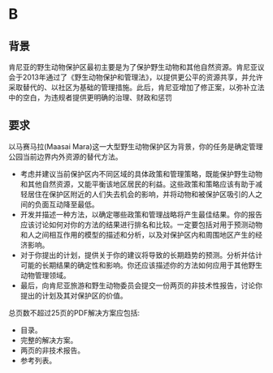 # B

## 背景

肯尼亚的野生动物保护区最初主要是为了保护野生动物和其他自然资源。肯尼亚议会于2013年通过了《野生动物保护和管理法》，以提供更公平的资源共享，并允许采取替代的、以社区为基础的管理措施。此后，肯尼亚增加了修正案，以弥补立法中的空白，为违规者提供更明确的治理、财政和惩罚

## 要求

以马赛马拉(Maasai Mara)这一大型野生动物保护区为背景，你的任务是确定管理公园当前边界内外资源的替代方法。

- 考虑并建议当前保护区内不同区域的具体政策和管理策略，既能保护野生动物和其他自然资源，又能平衡该地区居民的利益。这些政策和策略应该有助于减轻居住在保护区附近的人们失去机会的影响，并将动物和被保护区吸引的人之间的负面互动降至最低。
- 开发并描述一种方法，以确定哪些政策和管理战略将产生最佳结果。你的报告应该讨论如何对你的方法的结果进行排名和比较。一定要包括对用于预测动物和人之间相互作用的模型的描述和分析，以及对保护区内和周围地区产生的经济影响。
- 对于你提出的计划，提供关于你的建议将导致的长期趋势的预测。分析并估计可能的长期结果的确定性和影响。你还应该描述你的方法如何应用于其他野生动物管理领域。
- 最后，向肯尼亚旅游和野生动物委员会提交一份两页的非技术性报告，讨论你提出的计划及其对保护区的价值。

总页数不超过25页的PDF解决方案应包括:

- 目录。
- 完整的解决方案。
- 两页的非技术报告。
- 参考列表。
